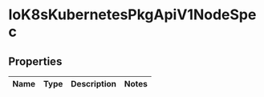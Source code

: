 
# IoK8sKubernetesPkgApiV1NodeSpec

## Properties
Name | Type | Description | Notes
------------ | ------------- | ------------- | -------------



